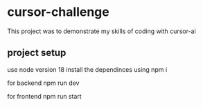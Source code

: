 # cursor-challenge
This project was to demonstrate my skills of coding with cursor-ai

## project setup 

use node version 18 
install the dependinces using npm i 

for backend 
npm run dev 

for frontend 
npm run start
